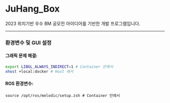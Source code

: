 # JuHang_Box
2023 위치기반 우수 BM 공모전 아이디어를 기반한 개발 프로그램입니다. 

---
### 환경변수 및 GUI 설정

#### 그래픽 문제 해결:

```bash
export LIBGL_ALWAYS_INDIRECT=1 # Container 안에서
xhost +local:docker # Host 에서
```

#### ROS 환경변수:
```
source /opt/ros/melodic/setup.zsh # Container 안에서
```

